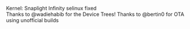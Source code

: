 Kernel: Snaplight Infinity
selinux fixed    
Thanks to @wadiehabib for the Device Trees!
Thanks to @bertin0 for OTA using unofficial builds
